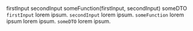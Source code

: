 <MermaidWithHtml>
  <Nodes>
    <Node id="1">firstInput</Node>
    <Node id="2">secondInput</Node>
    <Node id="3">someFunction(firstInput, secondInput)</Node>
    <Node id="4">someDTO</Node>
    <Connection from="1" to="3"/>
    <Connection from="2" to="3"/>
    <Connection from="3" to="4"/>
  </Nodes>
  <NodeDescriptions>
    <NodeDescription for='1'><code>firstInput</code> lorem ipsum.</NodeDescription>
    <NodeDescription for='2'><code>secondInput</code> lorem ipsum.</NodeDescription>
    <NodeDescription for='2'><code>someFunction</code> lorem ipsum lorem ipsum.</NodeDescription>
    <NodeDescription for='4'><code>someDTO</code> lorem ipsum.</NodeDescription>
  </NodeDescriptions>
</MermaidWithHtml>